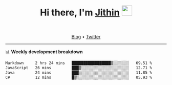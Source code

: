 <h1 align="center">Hi there, I'm <a href="https://jithset.github.io/" target="_blank">Jithin</a> <img
src="https://github.com/blackcater/blackcater/raw/main/images/Hi.gif" height="32" /></h1>

<br />

<p align="center">
  <a href="https://jithset.github.io">Blog</a> •
  <a href="https://twitter.com/jithset">Twitter</a>
</p>

---

📊 **Weekly development breakdown**

<!--START_SECTION:waka-->

```txt
Markdown     2 hrs 24 mins   █████████████████▒░░░░░░░   69.51 %
JavaScript   26 mins         ███▒░░░░░░░░░░░░░░░░░░░░░   12.71 %
Java         24 mins         ███░░░░░░░░░░░░░░░░░░░░░░   11.85 %
C#           12 mins         █▒░░░░░░░░░░░░░░░░░░░░░░░   05.93 %
```

<!--END_SECTION:waka-->

